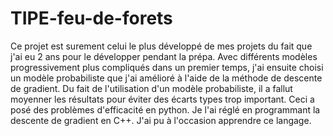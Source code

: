 # TIPE-feu-de-forets

Ce projet est surement celui le plus développé de mes projets du fait que j'ai eu 2 ans pour le développer pendant la prépa.
Avec différents modèles progressivement plus compliqués dans un premier temps, j'ai ensuite choisi un modèle probabiliste que j'ai amélioré à l'aide de la méthode de descente de gradient. 
Du fait de l'utilisation d'un modèle probabiliste, il a fallut moyenner les résultats pour éviter des écarts types trop important. Ceci a posé des problèmes d'efficacité en python. Je l'ai réglé en programmant la descente de gradient en C++. J'ai pu à l'occasion apprendre ce langage.
